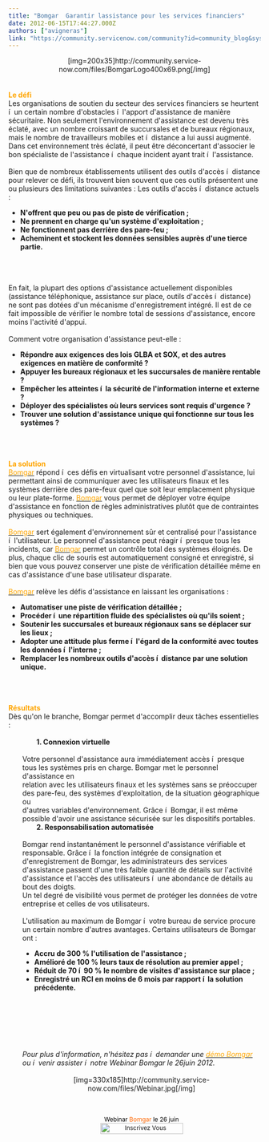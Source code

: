 ```yaml
---
title: "Bomgar  Garantir lassistance pour les services financiers"
date: 2012-06-15T17:44:27.000Z
authors: ["avigneras"]
link: "https://community.servicenow.com/community?id=community_blog&sys_id=ad3daae5dbd0dbc01dcaf3231f961942"
---
```

<p><div align="center">[img=200x35]http://community.service-now.com/files/BomgarLogo400x69.png[/img]</div><br /><br /><font color='#FFA500'><strong><span style='font-size=25px;'>Le défi</span></strong></font><br />Les organisations de soutien du secteur des services financiers se heurtent í  un certain nombre d'obstacles í  l'apport d'assistance de manière sécuritaire. Non seulement l'environnement d'assistance est devenu très éclaté, avec un nombre croissant de succursales et de bureaux régionaux, mais le nombre de travailleurs mobiles et í  distance a lui aussi augmenté. Dans cet environnement très éclaté, il peut être déconcertant d'associer le bon spécialiste de l'assistance í  chaque incident ayant trait í  l'assistance. <br /><br />Bien que de nombreux établissements utilisent des outils d'accès í  distance pour relever ce défi, ils trouvent bien souvent que ces outils présentent une ou plusieurs des limitations suivantes : Les outils d'accès í  distance actuels :<br /><ul><li><strong>N'offrent que peu ou pas de piste de vérification ;</strong></li><li><strong>Ne prennent en charge qu'un système d'exploitation ;</strong></li><li><strong>Ne fonctionnent pas derrière des pare-feu ;</strong></li><li><strong>Acheminent et stockent les données sensibles auprès d'une tierce partie.</strong></li><li style="list-style: none"><strong><br /></strong></li></ul><br /><br />En fait, la plupart des options d'assistance actuellement disponibles (assistance téléphonique, assistance sur place, outils d'accès í  distance)<br />ne sont pas dotées d'un mécanisme d'enregistrement intégré. Il est de ce fait impossible de vérifier le nombre total de sessions d'assistance, encore<br />moins l'activité d'appui. <br /><br />Comment votre organisation d'assistance peut-elle :<br /><ul><li><strong>Répondre aux exigences des lois GLBA et SOX, et des autres exigences en matière de conformité ?</strong></li><li><strong>Appuyer les bureaux régionaux et les succursales de manière rentable ?</strong></li><li><strong>Empêcher les atteintes í  la sécurité de l'information interne et externe ?</strong></li><li><strong>Déployer des spécialistes où leurs services sont requis d'urgence ?</strong></li><li><strong>Trouver une solution d'assistance unique qui fonctionne sur tous les systèmes ?</strong></li><li style="list-style: none"><strong><br /></strong></li></ul><br /><br /><font color='#FFA500'><strong><span style='font-size=25px;'>La solution</span></strong></font><br /><a href='http://www.imakumo.fr/bomgar/'><font color='#FFA500'>Bomgar</font></a> répond í  ces défis en virtualisant votre personnel d'assistance, lui permettant ainsi de communiquer avec les utilisateurs finaux et les systèmes derrière des pare-feux quel que soit leur emplacement physique ou leur plate-forme. <a href='http://www.imakumo.fr/bomgar/'><font color='#FFA500'>Bomgar</font></a> vous permet de déployer votre équipe d'assistance en fonction de règles administratives plutôt que de contraintes physiques ou techniques.<br /><br /><a href='http://www.imakumo.fr/bomgar/'><font color='#FFA500'>Bomgar</font></a> sert également d'environnement sûr et centralisé pour l'assistance í  l'utilisateur. Le personnel d'assistance peut réagir í  presque tous les incidents, car <a href='http://www.imakumo.fr/bomgar/'><font color='#FFA500'>Bomgar</font></a> permet un contrôle total des systèmes éloignés. De plus, chaque clic de souris est automatiquement consigné et enregistré, si bien que vous pouvez conserver une piste de vérification détaillée même en cas d'assistance d'une base utilisateur disparate.<br /><br /><a href='http://www.imakumo.fr/bomgar/'><font color='#FFA500'>Bomgar</font></a> relève les défis d'assistance en laissant les organisations :<br /><ul><li><strong>Automatiser une piste de vérification détaillée ;</strong></li><li><strong>Procéder í  une répartition fluide des spécialistes où qu'ils soient ;</strong></li><li><strong>Soutenir les succursales et bureaux régionaux sans se déplacer sur les lieux ;</strong></li><li><strong>Adopter une attitude plus ferme í  l'égard de la conformité avec toutes les données í  l'interne ;</strong></li><li><strong>Remplacer les nombreux outils d'accès í  distance par une solution unique.</strong></li><li style="list-style: none"><strong><br /></strong></li></ul><br /><br /><font color='#FFA500'><strong><span style='font-size=25px;'>Résultats</span></strong></font><br />Dès qu'on le branche, Bomgar permet d'accomplir deux tâches essentielles :<br /><div style="margin-left: 2em"><br /><div style="margin-left: 2em"><strong>1. Connexion virtuelle</strong></div><br />Votre personnel d'assistance aura immédiatement accès í  presque tous les systèmes pris en charge. Bomgar met le personnel d'assistance en<br />relation avec les utilisateurs finaux et les systèmes sans se préoccuper des pare-feu, des systèmes d'exploitation, de la situation géographique ou<br />d'autres variables d'environnement. Grâce í  Bomgar, il est même possible d'avoir une assistance sécurisée sur les dispositifs portables.<br /><div style="margin-left: 2em"><strong>2. Responsabilisation automatisée</strong></div><br />Bomgar rend instantanément le personnel d'assistance vérifiable et responsable. Grâce í  la fonction intégrée de consignation et d'enregistrement de Bomgar, les administrateurs des services d'assistance passent d'une très faible quantité de détails sur l'activité d'assistance et l'accès des utilisateurs í  une abondance de détails au bout des doigts.<br />Un tel degré de visibilité vous permet de protéger les données de votre entreprise et celles de vos utilisateurs.<br /><br />L'utilisation au maximum de Bomgar í  votre bureau de service procure un certain nombre d'autres avantages. Certains utilisateurs de Bomgar ont :<br /><ul><li><strong>Accru de 300 % l'utilisation de l'assistance ;</strong></li><li><strong>Amélioré de 100 % leurs taux de résolution au premier appel ;</strong></li><li><strong>Réduit de 70 í  90 % le nombre de visites d'assistance sur place ;</strong></li><li><strong>Enregistré un RCI en moins de 6 mois par rapport í  la solution précédente.</strong></li><li style="list-style: none"><strong><br /></strong></li></ul><br /><br /><br /><br /><br /><i>Pour plus d'information, n'hésitez pas í  demander une <a href='http://www.imakumo.fr/nous-contacter/'><font color='#FFA500'>démo Bomgar</font></a> ou í  venir assister í  notre Webinar Bomgar le 26juin 2012.</i><br /><br /><div align="center">[img=330x185]http://community.service-now.com/files/Webinar.jpg[/img]</div><br /><br /><p style="font-size: 12px; text-align: center;"><span style="text-align: center; color: #000000;">Webinar&nbsp;<span style="color: #ff6600;">Bomgar</span>&nbsp;le 26 juin</span><a href="https://www1.gotomeeting.com/register/480570593"><br /><img class="aligncenter size-full wp-image-115" title="inscrivezvous-blue" src="http://dev.imakumo.fr/wp-content/uploads/2012/01/inscrivezvous-grey.png" alt="Inscrivez Vous" width="165" height="22" /></a></p></div></p>